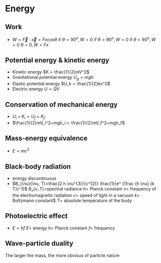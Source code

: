 # Energy
## Work
* $W = \vec F\cdot \vec x = Fxcos\theta$
if $\theta = 90^o , W = 0$
if $\theta > 90^o , W < 0$
if $\theta < 90^o , W > 0$
$\theta =0 , W = Fx$
## Potential energy & kinetic energy
* Kinetic energy
$K = \frac{1}{2}mV^2$
* Gravitational potential energy
$U_g = mgh$
* Elastic potential energy
$U_k = \frac{1}{2}kx^2$
* Electric energy
$U = QV$
## Conservation of mechanical energy
* $U_i+K_i = U_f+K_f$
* $\frac{1}{2}mV_i^2+mgh_i = \frac{1}{2}mV_f^2+mgh_f$
## Mass-energy equivalence
* $E = mc^2$
## Black-body radiation
* energy discontinuous 
* $B_{\nu}(\nu, T)=\frac{2 h \nu^{3}}{c^{2}} \frac{1}{e^ {\frac {h \nu} {k T}}-1}$
$B_{\nu}(\nu, T) =$spectral radiance
$h	=$ Planck constant
$\nu =$ frequency of the electromagnetic radiation
$c =$ speed of light in a vacuum
$k =$ Boltzmann constant$
$T =$ absolute temperature of the body
## Photoelectric effect
* $E = hf$
$E =$ energy
$h =$ Planck constant
$f =$  frequency
## Wave-particle duality
The larger the mass, the more obvious of particle nature